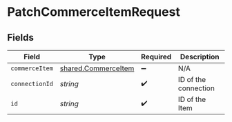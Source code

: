 # PatchCommerceItemRequest


## Fields

| Field                                                             | Type                                                              | Required                                                          | Description                                                       |
| ----------------------------------------------------------------- | ----------------------------------------------------------------- | ----------------------------------------------------------------- | ----------------------------------------------------------------- |
| `commerceItem`                                                    | [shared.CommerceItem](../../../sdk/models/shared/commerceitem.md) | :heavy_minus_sign:                                                | N/A                                                               |
| `connectionId`                                                    | *string*                                                          | :heavy_check_mark:                                                | ID of the connection                                              |
| `id`                                                              | *string*                                                          | :heavy_check_mark:                                                | ID of the Item                                                    |